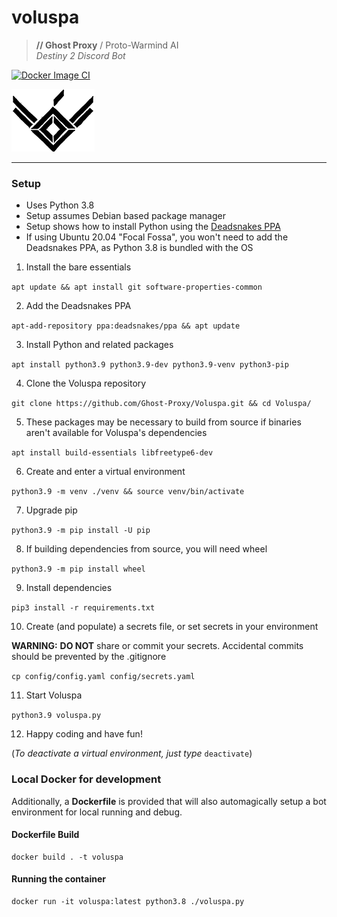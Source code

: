 # voluspa
> **// Ghost Proxy** / Proto-Warmind AI  
> _Destiny 2 Discord Bot_

[![Docker Image CI](https://github.com/Ghost-Proxy/Voluspa/actions/workflows/docker-image.yml/badge.svg?branch=develop)](https://github.com/Ghost-Proxy/Voluspa/actions/workflows/docker-image.yml)

![Voluspa Logo](images/voluspa/Voluspa_icon_100x133_black.png)

---

### Setup
- Uses Python 3.8
- Setup assumes Debian based package manager
- Setup shows how to install Python using the [Deadsnakes PPA](https://launchpad.net/~deadsnakes/+archive/ubuntu/ppa)
- If using Ubuntu 20.04 "Focal Fossa", you won't need to add the Deadsnakes PPA, as Python 3.8 is bundled with the OS

1. Install the bare essentials

`apt update && apt install git software-properties-common`

2. Add the Deadsnakes PPA

`apt-add-repository ppa:deadsnakes/ppa && apt update`

3. Install Python and related packages

`apt install python3.9 python3.9-dev python3.9-venv python3-pip`

4. Clone the Voluspa repository

`git clone https://github.com/Ghost-Proxy/Voluspa.git && cd Voluspa/`

5. These packages may be necessary to build from source if binaries aren't available for Voluspa's dependencies

`apt install build-essentials libfreetype6-dev`

6. Create and enter a virtual environment

`python3.9 -m venv ./venv && source venv/bin/activate`

7. Upgrade pip

`python3.9 -m pip install -U pip`

8. If building dependencies from source, you will need wheel

`python3.9 -m pip install wheel`

9. Install dependencies

`pip3 install -r requirements.txt`

10. Create (and populate) a secrets file, or set secrets in your environment

**WARNING:** __DO NOT__ share or commit your secrets. Accidental commits should be prevented by the .gitignore

`cp config/config.yaml config/secrets.yaml`

11. Start Voluspa

`python3.9 voluspa.py`

12. Happy coding and have fun!

(_To deactivate a virtual environment, just type_ `deactivate`)


### Local Docker for development
Additionally, a **Dockerfile** is provided that will also automagically setup a bot environment for local running and debug.

#### Dockerfile Build
```
docker build . -t voluspa
```

#### Running the container
```
docker run -it voluspa:latest python3.8 ./voluspa.py
```
